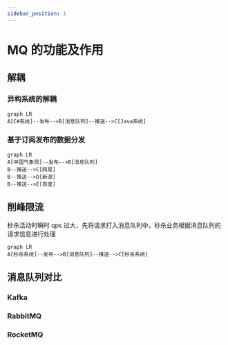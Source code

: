 ```yaml
---
sidebar_position: 1
---
```


# MQ 的功能及作用

## 解耦

### 异构系统的解耦

```mermaid
graph LR
A[C#系统]--发布-->B[消息队列]--推送-->C[Java系统]
```

### 基于订阅发布的数据分发

```mermaid
graph LR
A[中国气象局]--发布-->B[消息队列]
B--推送-->C[网易]
B--推送-->D[新浪]
B--推送-->E[百度]
```

## 削峰限流

秒杀活动时瞬时 qps 过大，先将请求打入消息队列中，秒杀业务根据消息队列的请求信息进行处理

```mermaid
graph LR
A[秒杀系统]--发布-->B[消息队列]--推送-->C[秒杀系统]

```

## 消息队列对比

### Kafka

### RabbitMQ

### RocketMQ
